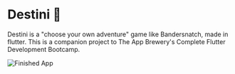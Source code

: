 # Destini 🤔

Destini is a "choose your own adventure" game like Bandersnatch, made in flutter. This is a companion project to The App Brewery's Complete Flutter Development Bootcamp.

![Finished App](https://github.com/londonappbrewery/Images/blob/master/Destini.gif)
